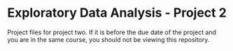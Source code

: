 # Exploratory Data Analysis - Project 2

Project files for project two. If it is before the due date of the project and you are in the same course, you should not be viewing this repository.

